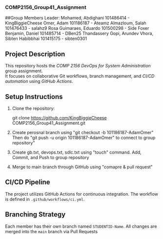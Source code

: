 ### COMP2156_Group41_Assignment ###

##Group Members
Leader: Mohamed, Abdighani         101486414 - KingBiggieCheese
        Omer, Adam                 101186187 - Ateamz
        Almazloum, Salah           101476433 - salahz9
        Rosa Guimaraes, Eduardo    101500298 - Side Foxer
        Benjamin, Daniel           101485714 - DBen25
        Thandassery Gopi, Arundev
        Vhora, Sibten Habibbhai    101415175 - sibten0301


## Project Description ##
This repository hosts the *COMP 2156 DevOps for System Administration* group assignment.  
It focuses on collaborative Git workflows, branch management, and *CI/CD automation* using *GitHub Actions*.

## Setup Instructions  
1. Clone the repository:  
   
   git clone https://github.com/KingBiggieCheese COMP2156_Group41_Assignment.git

2. Create perosnal branch using "git checkout -b 101186187-AdamOmer"
   Then do "git push -u origin 101186187-AdamOmer" to connect to group repository"

3. Create gb.txt, devops.txt, sdlc.txt using "touch" command.
   Add, Commit, and Push to group repository

4. Merge to main branch through GitHub using "comapre & pull request"

## CI/CD Pipeline 
The project utilizes GitHub Actions for continuous integration. The workflow is defined in `.github/workflows/ci.yml`. 

## Branching Strategy 
Each member has their own branch named `STUDENTID-Name`. All changes are 
merged into the `main` branch via Pull Requests

